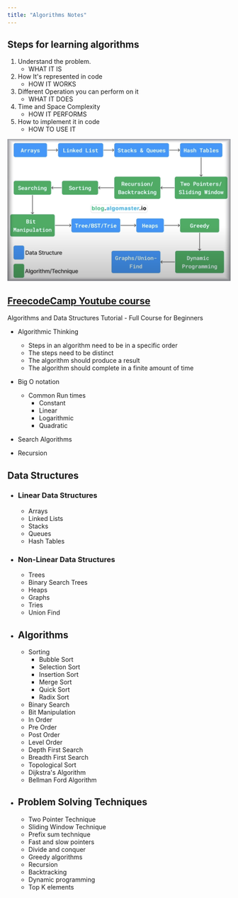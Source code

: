 ```yaml
---
title: "Algorithms Notes"
---
```


## Steps for learning algorithms

1. Understand the problem.
    - WHAT IT IS
2. How It's represented in code
    - HOW IT WORKS
3. Different Operation you can perform on it
    - WHAT IT DOES
4. Time and Space Complexity
    - HOW IT PERFORMS
5. How to implement it in code
    - HOW TO USE IT

![DSA Learning Path](assets/images/DSA_Learning_Path.png)

## [FreecodeCamp Youtube course](https://www.youtube.com/watch?v=8hly31xKli0)

Algorithms and Data Structures Tutorial - Full Course for Beginners

- Algorithmic Thinking
  - Steps in an algorithm need to be in a specific order
  - The steps need to be distinct
  - The algorithm should produce a result
  - The algorithm should complete in a finite amount of time

- Big O notation
  - Common Run times
    - Constant
    - Linear
    - Logarithmic
    - Quadratic

- Search Algorithms

- Recursion

## Data Structures

- ### Linear Data Structures

  - Arrays
  - Linked Lists
  - Stacks
  - Queues
  - Hash Tables

- ### Non-Linear Data Structures

  - Trees
  - Binary Search Trees
  - Heaps
  - Graphs
  - Tries
  - Union Find

- ## Algorithms

  - Sorting
    - Bubble Sort
    - Selection Sort
    - Insertion Sort
    - Merge Sort
    - Quick Sort
    - Radix Sort
  - Binary Search
  - Bit Manipulation
  - In Order
  - Pre Order
  - Post Order
  - Level Order
  - Depth First Search
  - Breadth First Search
  - Topological Sort
  - Dijkstra's Algorithm
  - Bellman Ford Algorithm

- ## Problem Solving Techniques

  - Two Pointer Technique
  - Sliding Window Technique
  - Prefix sum technique
  - Fast and slow pointers
  - Divide and conquer
  - Greedy algorithms
  - Recursion
  - Backtracking
  - Dynamic programming
  - Top K elements
